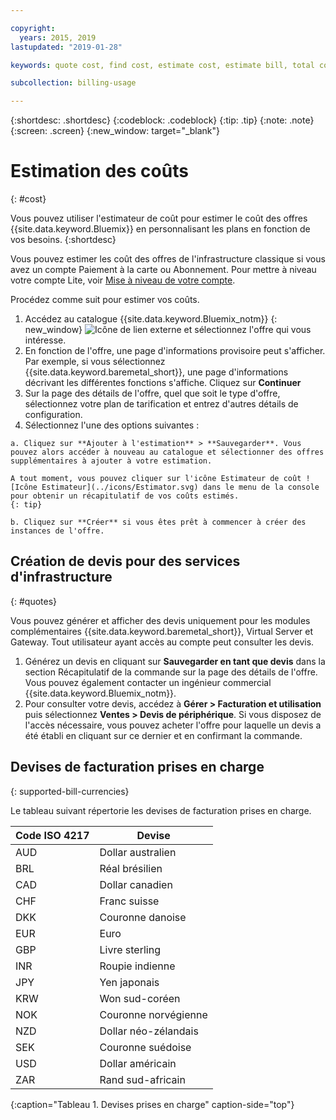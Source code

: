 ```yaml
---

copyright:
  years: 2015, 2019
lastupdated: "2019-01-28"

keywords: quote cost, find cost, estimate cost, estimate bill, total cost, service cost

subcollection: billing-usage

---
```


{:shortdesc: .shortdesc}
{:codeblock: .codeblock}
{:tip: .tip}
{:note: .note}
{:screen: .screen}
{:new_window: target="_blank"}

# Estimation des coûts
{: #cost}

Vous pouvez utiliser l'estimateur de coût pour estimer le coût des offres {{site.data.keyword.Bluemix}} en personnalisant les plans en fonction de vos besoins.
{:shortdesc}

Vous pouvez estimer les coût des offres de l'infrastructure classique si vous avez un compte Paiement à la carte ou Abonnement. Pour mettre à niveau votre compte Lite, voir [Mise à niveau de votre compte](/docs/account?topic=account-upgrading-account).

Procédez comme suit pour estimer vos coûts.

  1. Accédez au catalogue {{site.data.keyword.Bluemix_notm}} [](https://cloud.ibm.com/catalog){: new_window} ![Icône de lien externe](../icons/launch-glyph.svg "Icône de lien externe") et sélectionnez l'offre qui vous intéresse.
  2. En fonction de l'offre, une page d'informations provisoire peut s'afficher. Par exemple, si vous sélectionnez {{site.data.keyword.baremetal_short}}, une page d'informations décrivant les différentes fonctions s'affiche. Cliquez sur **Continuer**
  3. Sur la page des détails de l'offre, quel que soit le type d'offre, sélectionnez votre plan de tarification et entrez d'autres détails de configuration.
  4. Sélectionnez l'une des options suivantes :

    a. Cliquez sur **Ajouter à l'estimation** > **Sauvegarder**. Vous pouvez alors accéder à nouveau au catalogue et sélectionner des offres supplémentaires à ajouter à votre estimation.

    A tout moment, vous pouvez cliquer sur l'icône Estimateur de coût ![Icône Estimateur](../icons/Estimator.svg) dans le menu de la console pour obtenir un récapitulatif de vos coûts estimés.
    {: tip}

    b. Cliquez sur **Créer** si vous êtes prêt à commencer à créer des instances de l'offre.


## Création de devis pour des services d'infrastructure
{: #quotes}

Vous pouvez générer et afficher des devis uniquement pour les modules complémentaires {{site.data.keyword.baremetal_short}}, Virtual Server et Gateway. Tout utilisateur ayant accès au compte peut consulter les devis.

  1. Générez un devis en cliquant sur **Sauvegarder en tant que devis** dans la section Récapitulatif de la commande sur la page des détails de l'offre. Vous pouvez également contacter un ingénieur commercial {{site.data.keyword.Bluemix_notm}}.
  2. Pour consulter votre devis, accédez à **Gérer > Facturation et utilisation** puis sélectionnez **Ventes > Devis de périphérique**. Si vous disposez de l'accès nécessaire, vous pouvez acheter l'offre pour laquelle un devis a été établi en cliquant sur ce dernier et en confirmant la commande.


## Devises de facturation prises en charge
{: supported-bill-currencies}

Le tableau suivant répertorie les devises de facturation prises en charge.

| Code ISO 4217 | Devise             |
|---------------|----------------------|
|AUD            | Dollar australien    |
|BRL            |	Réal brésilien       |
|CAD            |	Dollar canadien      |
|CHF            |	Franc suisse          |
|DKK            |	Couronne danoise         |
|EUR            |	Euro                 |
|GBP            |	Livre sterling       |
|INR            |	Roupie indienne         |
|JPY            |	Yen japonais         |
|KRW            |	Won sud-coréen     |
|NOK            |	Couronne norvégienne      |
|NZD            |	Dollar néo-zélandais   |
|SEK            |	Couronne suédoise        |
|USD            | Dollar américain |
|ZAR            |	Rand sud-africain   |
{:caption="Tableau 1. Devises prises en charge" caption-side="top"}
